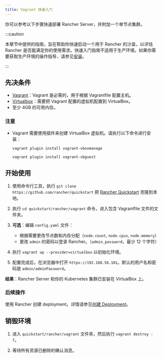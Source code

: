 ```yaml
---
title: Vagrant 快速入门
---
```


你可以参考以下步骤快速部署 Rancher Server，并附加一个单节点集群。

:::caution

本章节中提供的指南，旨在帮助你快速启动一个用于 Rancher 的沙盒，以评估 Rancher 是否能满足你的使用需求。快速入门指南不适用于生产环境。如果你需要获取生产环境的操作指导，请参见[安装](../../../pages-for-subheaders/installation-and-upgrade.md)。

:::

## 先决条件

- [Vagrant](https://www.vagrantup.com)：Vagrant 是必需的，用于根据 Vagrantfile 配置主机。
- [Virtualbox](https://www.virtualbox.org)：需要把 Vagrant 配置的虚拟机配置到 VirtualBox。
- 至少 4GB 的可用内存。

### 注意
- Vagrant 需要使用插件来创建 VirtualBox 虚拟机。请执行以下命令进行安装：

   `vagrant plugin install vagrant-vboxmanage`

   `vagrant plugin install vagrant-vbguest`

## 开始使用

1. 使用命令行工具，执行 `git clone https://github.com/rancher/quickstart` 把 [Rancher Quickstart](https://github.com/rancher/quickstart) 克隆到本地。

2. 执行 `cd quickstart/rancher/vagrant` 命令，进入包含 Vagrantfile 文件的文件夹。

3. **可选**：编辑 `config.yaml` 文件：

   - 根据需要更改节点数和内存分配（`node.count`, `node.cpus`, `node.memory`）
   - 更改 `admin` 的密码以登录 Rancher。（`admin_password`，最少 12 个字符）

4. 执行 `vagrant up --provider=virtualbox` 以初始化环境。

5. 配置完成后，在浏览器中打开 `https://192.168.56.101`。默认的用户名和密码是 `admin/adminPassword`。

**结果**：Rancher Server 和你的 Kubernetes 集群已安装在 VirtualBox 上。

### 后续操作

使用 Rancher 创建 deployment。详情请参见[创建 Deployment](../../../pages-for-subheaders/deploy-rancher-workloads.md)。

## 销毁环境

1. 进入 `quickstart/rancher/vagrant` 文件夹，然后执行 `vagrant destroy -f`。

2. 等待所有资源已删除的确认消息。
